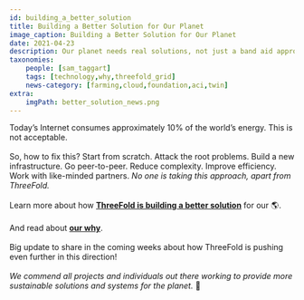 ```yaml
---
id: building_a_better_solution
title: Building a Better Solution for Our Planet
image_caption: Building a Better Solution for Our Planet
date: 2021-04-23
description: Our planet needs real solutions, not just a band aid approach.
taxonomies:
    people: [sam_taggart]
    tags: [technology,why,threefold_grid]
    news-category: [farming,cloud,foundation,aci,twin]
extra:
    imgPath: better_solution_news.png
---
```


Today’s Internet consumes approximately 10% of the world’s energy. This is not acceptable.
<br>
<br>
So, how to fix this? Start from scratch. Attack the root problems. Build a new infrastructure. Go peer-to-peer. Reduce complexity. Improve efficiency. Work with like-minded partners. *No one is taking this approach, apart from ThreeFold.*
<br>
<br>
Learn more about how **[ThreeFold is building a better solution](https://threefold.io/blog/post/for_our_planet/)** for our 🌎.
<br>
<br>
And read about **[our why](https://threefold.io/why)**.
<br>
<br>
Big update to share in the coming weeks about how ThreeFold is pushing even further in this direction!
<br>
<br>
*We commend all projects and individuals out there working to provide more sustainable solutions and systems for the planet.* 🙏
